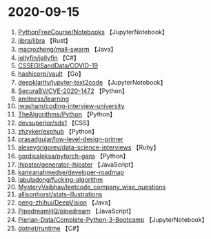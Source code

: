 # 2020-09-15

1. [PythonFreeCourse/Notebooks](https://github.com/PythonFreeCourse/Notebooks) 【JupyterNotebook】
2. [libra/libra](https://github.com/libra/libra) 【Rust】
3. [macrozheng/mall-swarm](https://github.com/macrozheng/mall-swarm) 【Java】
4. [jellyfin/jellyfin](https://github.com/jellyfin/jellyfin) 【C#】
5. [CSSEGISandData/COVID-19](https://github.com/CSSEGISandData/COVID-19) 
6. [hashicorp/vault](https://github.com/hashicorp/vault) 【Go】
7. [deepklarity/jupyter-text2code](https://github.com/deepklarity/jupyter-text2code) 【JupyterNotebook】
8. [SecuraBV/CVE-2020-1472](https://github.com/SecuraBV/CVE-2020-1472) 【Python】
9. [amitness/learning](https://github.com/amitness/learning) 
10. [jwasham/coding-interview-university](https://github.com/jwasham/coding-interview-university) 
11. [TheAlgorithms/Python](https://github.com/TheAlgorithms/Python) 【Python】
12. [devsuperior/sds1](https://github.com/devsuperior/sds1) 【CSS】
13. [zhzyker/exphub](https://github.com/zhzyker/exphub) 【Python】
14. [prasadgujar/low-level-design-primer](https://github.com/prasadgujar/low-level-design-primer) 
15. [alexeygrigorev/data-science-interviews](https://github.com/alexeygrigorev/data-science-interviews) 【Ruby】
16. [gordicaleksa/pytorch-gans](https://github.com/gordicaleksa/pytorch-gans) 【Python】
17. [jhipster/generator-jhipster](https://github.com/jhipster/generator-jhipster) 【JavaScript】
18. [kamranahmedse/developer-roadmap](https://github.com/kamranahmedse/developer-roadmap) 
19. [labuladong/fucking-algorithm](https://github.com/labuladong/fucking-algorithm) 
20. [MysteryVaibhav/leetcode_company_wise_questions](https://github.com/MysteryVaibhav/leetcode_company_wise_questions) 
21. [allisonhorst/stats-illustrations](https://github.com/allisonhorst/stats-illustrations) 
22. [peng-zhihui/DeepVision](https://github.com/peng-zhihui/DeepVision) 【Java】
23. [PipedreamHQ/pipedream](https://github.com/PipedreamHQ/pipedream) 【JavaScript】
24. [Pierian-Data/Complete-Python-3-Bootcamp](https://github.com/Pierian-Data/Complete-Python-3-Bootcamp) 【JupyterNotebook】
25. [dotnet/runtime](https://github.com/dotnet/runtime) 【C#】
